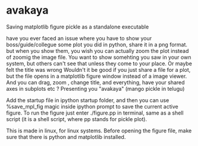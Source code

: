 # avakaya
Saving matplotlib figure pickle as a standalone executable

have you ever faced an issue where you have to show your boss/guide/collegue some plot you did in python, share it in a png format. but when you show them, you wish you can actually zoom the plot instead of zoomig the image file. 
You want to show somehting you saw in your own system, but others can't see that unless they come to your place.
Or maybe felt the title was wrong
Wouldn't it be good if you just share a file for a plot, but the file opens in a matplotlib figure window instead of a image viewer.
And you can drag, zoom , change title, and everything, have your shared axes in subplots etc ?
Presenting you "avakaya" (mango pickle in telugu)

Add the startup file in ipython startup folder, and then you can use %save_mpl_fig magic inside ipython prompt to save the current active figure.
To run the figure just enter ./figure.pp in terminal, same as a shell script (it is a shell script, where pp stands for pickle plot). 

This is made in linux, for linux systems. Before opening the figure file, make sure that there is python and matplotlib installed.
